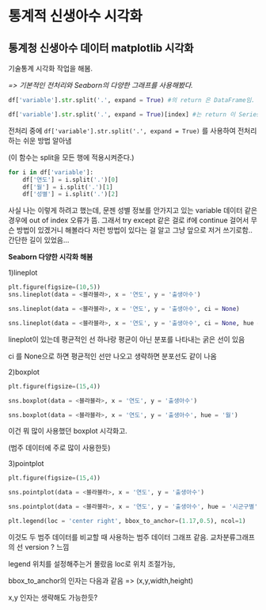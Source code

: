 # 통계적 신생아수 시각화



## **통계청 신생아수 데이터 matplotlib 시각화**





기술통계 시각화 작업을 해봄.

*=> 기본적인 전처리와 Seaborn의 다양한 그래프를 사용해봤다.*



```python
df['variable'].str.split('.', expand = True) #의 return 은 DataFrame임.

df['variable'].str.split('.', expand = True)[index] #는 return 이 Series임.
```



전처리 중에 `df['variable'].str.split('.', expand = True)`  를 사용하여 전처리 하는 쉬운 방법 알아냄

(이 함수는 split을 모든 행에 적용시켜준다.)



```python
for i in df['variable']:
    df['연도'] = i.split('.')[0]
    df['월'] = i.split('.')[1]
    df['성별'] = i.split('.')[2]
```



사실 나는 이렇게 하려고 했는데, 문젠 성별 정보를 안가지고 있는 variable 데이터 같은 경우에 out of index 오류가 뜸. 그래서 try except 같은 걸로 if에 continue 걸어서 무슨 방법이 있겠거니 해볼라다 저런 방법이 있다는 걸 알고 그냥 앞으로 저거 쓰기로함.. 간단한 길이 있었음...

 

 **Seaborn 다양한 시각화 해봄**

 

1)lineplot



```python
plt.figure(figsize=(10,5))
sns.lineplot(data = <블라블라>, x = '연도', y = '출생아수')

sns.lineplot(data = <블라블라>, x = '연도', y = '출생아수', ci = None)

sns.lineplot(data = <블라블라>, x = '연도', y = '출생아수', ci = None, hue = '월')
```



lineplot이 있는데 평균적인 선 하나랑 평균이 아닌 분포를 나타내는 굵은 선이 있음

ci 를 None으로 하면 평균적인 선만 나오고 생략하면 분포선도 같이 나옴



2)boxplot



```python
plt.figure(figsize=(15,4))

sns.boxplot(data = <블라블라>, x = '연도', y = '출생아수')

sns.boxplot(data = <블라블라>, x = '연도', y = '출생아수', hue = '월')
```



이건 뭐 많이 사용했던 boxplot 시각화고.

(범주 데이터에 주로 많이 사용한듯)

 

3)pointplot



```python
plt.figure(figsize=(15,4))

sns.pointplot(data = <블라블라>, x = '연도', y = '출생아수')

sns.pointplot(data = <블라블라>, x = '연도', y = '출생아수', hue = '시군구별')

plt.legend(loc = 'center right', bbox_to_anchor=(1.17,0.5), ncol=1)
```



이것도 두 범주 데이터를 비교할 때 사용하는 범주 데이터 그래프 같음. 교차분류그래프의 선 version ? 느낌

 

legend 위치를 설정해주는거 몰랐음 loc로 위치 조절가능,

bbox_to_anchor의 인자는 다음과 같음 => (x,y,width,height)

x,y 인자는 생략해도 가능한듯?

 